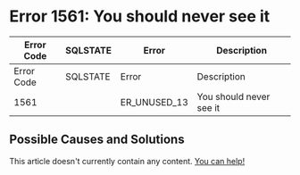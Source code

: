 
# Error 1561: You should never see it


| Error Code | SQLSTATE | Error | Description |
| --- | --- | --- | --- |
| Error Code | SQLSTATE | Error | Description |
| 1561 |  | ER_UNUSED_13 | You should never see it |




## Possible Causes and Solutions


This article doesn't currently contain any content. [You can help!](/en/writing-and-editing-knowledge-base-articles/)

